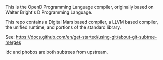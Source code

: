 This is the OpenD Programming Language compiler, originally based on Walter Bright's D Programming Language.

This repo contains a Digital Mars based compiler, a LLVM based compiler, the unified runtime, and portions of the standard library.

See:
https://docs.github.com/en/get-started/using-git/about-git-subtree-merges

ldc and phobos are both subtrees from upstream.
